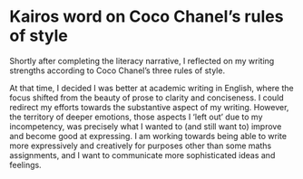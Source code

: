 # Kairos word on Coco Chanel’s rules of style

Shortly after completing the literacy narrative, I reflected on my writing strengths according to Coco Chanel’s three rules of style.

At that time, I decided I was better at academic writing in English, where the focus shifted from the beauty of prose to clarity and conciseness. I could redirect my efforts towards the substantive aspect of my writing.
However, the territory of deeper emotions, those aspects I ‘left out’ due to my incompetency, was precisely what I wanted to (and still want to) improve and become good at expressing.
I am working towards being able to write more expressively and creatively for purposes other than some maths assignments, and I want to communicate more sophisticated ideas and feelings.